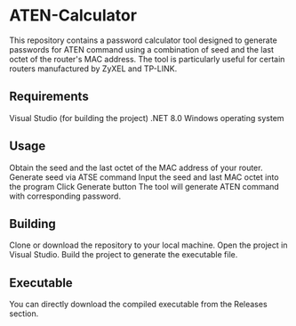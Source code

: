 # ATEN-Calculator
This repository contains a password calculator tool designed to generate passwords for ATEN command using a combination of seed and the last octet of the router's MAC address. The tool is particularly useful for certain routers manufactured by ZyXEL and TP-LINK.
## Requirements
Visual Studio (for building the project)
.NET 8.0
Windows operating system
## Usage
Obtain the seed and the last octet of the MAC address of your router.
Generate seed via ATSE command
Input the seed and last MAC octet into the program
Click Generate button
The tool will generate ATEN command with corresponding password.
## Building
Clone or download the repository to your local machine.
Open the project in Visual Studio.
Build the project to generate the executable file.
## Executable
You can directly download the compiled executable from the Releases section.
